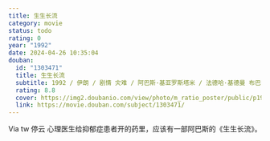 ```yaml
---
title: 生生长流
category: movie
status: todo
rating: 0
year: "1992"
date: 2024-04-26 10:35:04
douban:
  id: "1303471"
  title: 生生长流
  subtitle: 1992 / 伊朗 / 剧情 灾难 / 阿巴斯·基亚罗斯塔米 / 法德哈·基德曼 布巴·巴尤尔·
  rating: 8.8
  cover: https://img2.doubanio.com/view/photo/m_ratio_poster/public/p1944277781.jpg
  link: https://movie.douban.com/subject/1303471/
---
```


Via tw 停云 心理医生给抑郁症患者开的药里，应该有一部阿巴斯的《生生长流》。
